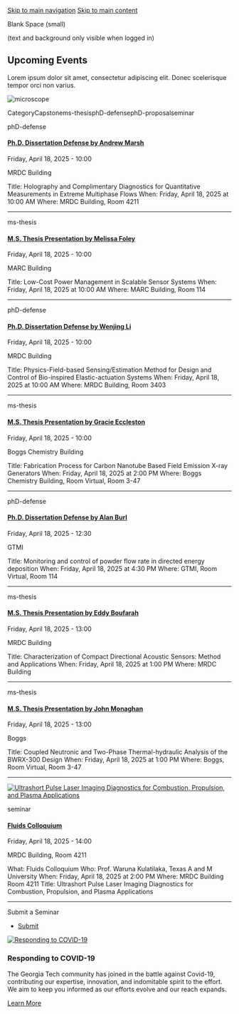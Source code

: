 [Skip to main navigation](https://me.gatech.edu/events/day/20250418#main-navigation) [Skip to main content](https://me.gatech.edu/events/day/20250418#main-content)

Blank Space (small)

(text and background only visible when logged in)

## Upcoming Events

Lorem ipsum dolor sit amet, consectetur adipiscing elit. Donec scelerisque tempor orci non varius.

![microscope](https://me.gatech.edu/sites/default/files/2021-03/michael-longmire-L9EV3OogLh0-unsplash2_0.jpeg)

CategoryCapstonems-thesisphD-defensephD-proposalseminar

phD-defense

#### [Ph.D. Dissertation Defense by Andrew Marsh](https://me.gatech.edu/event/phd-dissertation-defense-andrew-marsh)

Friday, April 18, 2025 - 10:00

MRDC Building

Title: Holography and Complimentary Diagnostics for Quantitative Measurements in Extreme Multiphase Flows When: Friday, April 18, 2025 at 10:00 AM Where: MRDC Building, Room 4211

* * *

ms-thesis

#### [M.S. Thesis Presentation by Melissa Foley](https://me.gatech.edu/event/ms-thesis-presentation-melissa-foley)

Friday, April 18, 2025 - 10:00

MARC Building

Title: Low-Cost Power Management in Scalable Sensor Systems When: Friday, April 18, 2025 at 10:00 AM Where: MARC Building, Room 114

* * *

phD-defense

#### [Ph.D. Dissertation Defense by Wenjing Li](https://me.gatech.edu/event/phd-dissertation-defense-wenjing-li)

Friday, April 18, 2025 - 10:00

MRDC Building

Title: Physics-Field-based Sensing/Estimation Method for Design and Control of Bio-inspired Elastic-actuation Systems When: Friday, April 18, 2025 at 10:00 AM Where: MRDC Building, Room 3403

* * *

ms-thesis

#### [M.S. Thesis Presentation by Gracie Eccleston](https://me.gatech.edu/event/ms-thesis-presentation-gracie-eccleston)

Friday, April 18, 2025 - 10:00

Boggs Chemistry Building

Title: Fabrication Process for Carbon Nanotube Based Field Emission X-ray Generators When: Friday, April 18, 2025 at 2:00 PM Where: Boggs Chemistry Building, Room Virtual, Room 3-47

* * *

phD-defense

#### [Ph.D. Dissertation Defense by Alan Burl](https://me.gatech.edu/event/phd-dissertation-defense-alan-burl)

Friday, April 18, 2025 - 12:30

GTMI

Title: Monitoring and control of powder flow rate in directed energy deposition When: Friday, April 18, 2025 at 4:30 PM Where: GTMI, Room Virtual, Room 114

* * *

ms-thesis

#### [M.S. Thesis Presentation by Eddy Boufarah](https://me.gatech.edu/event/ms-thesis-presentation-eddy-boufarah)

Friday, April 18, 2025 - 13:00

MRDC Building

Title: Characterization of Compact Directional Acoustic Sensors: Method and Applications When: Friday, April 18, 2025 at 1:00 PM Where: MRDC Building

* * *

ms-thesis

#### [M.S. Thesis Presentation by John Monaghan](https://me.gatech.edu/event/ms-thesis-presentation-john-monaghan)

Friday, April 18, 2025 - 13:00

Boggs

Title: Coupled Neutronic and Two-Phase Thermal-hydraulic Analysis of the BWRX-300 Design When: Friday, April 18, 2025 at 1:00 PM Where: Boggs, Room Virtual, Room 3-47

* * *

[![Ultrashort Pulse Laser Imaging Diagnostics for Combustion, Propulsion, and Plasma Applications](https://me.gatech.edu/sites/default/files/styles/event_listing_image_176x168_/public/2025-03/WarunaKulatilaka.jpg?itok=EvgsNZ2c)](https://me.gatech.edu/event/fluids-colloquium-2)

seminar

#### [Fluids Colloquium](http://www2.me.gatech.edu/www/calendar/view_seminar.asp?speaker=Waruna%20Kulatilaka&startDate=4/18/2025&startTime=2:00%20PM)

Friday, April 18, 2025 - 14:00

MRDC Building, Room 4211

What: Fluids Colloquium Who: Prof. Waruna Kulatilaka, Texas A and M University When: Friday, April 18, 2025 at 2:00 PM Where: MRDC Building Room 4211 Title: Ultrashort Pulse Laser Imaging Diagnostics for Combustion, Propulsion, and Plasma Applications

* * *

Submit a Seminar

- [Submit](https://me.gatech.edu/submit-your-seminar)

[![Responding to COVID-19](https://me.gatech.edu/sites/default/files/2021-03/dylan-ferreira-HJmxky8Fvmo-unsplash%402x_1.png)](http://www.google.ca/)

### Responding to COVID-19

The Georgia Tech community has joined in the battle against Covid-19, contributing our expertise, innovation, and indomitable spirit to the effort. We aim to keep you informed as our efforts evolve and our reach expands.

[Learn More](http://www.google.ca/)